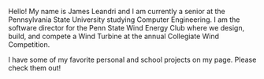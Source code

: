 Hello! My name is James Leandri and
I am currently a senior at the Pennsylvania State University studying Computer Engineering.
I am the software director for the Penn State Wind Energy Club where we design, build, and compete a Wind Turbine at the annual Collegiate Wind Competition.

I have some of my favorite personal and school projects on my page.
Please check them out!

